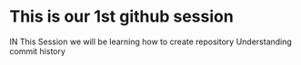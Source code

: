# This is our 1st github session
IN This Session we will be learning how to create repository
Understanding commit history
